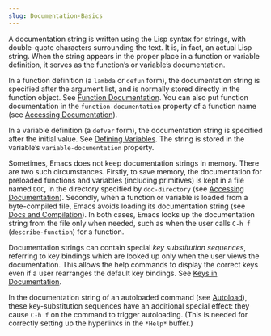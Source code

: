 ```yaml
---
slug: Documentation-Basics
---
```


A documentation string is written using the Lisp syntax for strings, with double-quote characters surrounding the text. It is, in fact, an actual Lisp string. When the string appears in the proper place in a function or variable definition, it serves as the function’s or variable’s documentation.

In a function definition (a `lambda` or `defun` form), the documentation string is specified after the argument list, and is normally stored directly in the function object. See [Function Documentation](/docs/elisp/Function-Documentation). You can also put function documentation in the `function-documentation` property of a function name (see [Accessing Documentation](/docs/elisp/Accessing-Documentation)).

In a variable definition (a `defvar` form), the documentation string is specified after the initial value. See [Defining Variables](/docs/elisp/Defining-Variables). The string is stored in the variable’s `variable-documentation` property.

Sometimes, Emacs does not keep documentation strings in memory. There are two such circumstances. Firstly, to save memory, the documentation for preloaded functions and variables (including primitives) is kept in a file named `DOC`, in the directory specified by `doc-directory` (see [Accessing Documentation](/docs/elisp/Accessing-Documentation)). Secondly, when a function or variable is loaded from a byte-compiled file, Emacs avoids loading its documentation string (see [Docs and Compilation](/docs/elisp/Docs-and-Compilation)). In both cases, Emacs looks up the documentation string from the file only when needed, such as when the user calls `C-h f` (`describe-function`) for a function.

Documentation strings can contain special *key substitution sequences*, referring to key bindings which are looked up only when the user views the documentation. This allows the help commands to display the correct keys even if a user rearranges the default key bindings. See [Keys in Documentation](/docs/elisp/Keys-in-Documentation).

In the documentation string of an autoloaded command (see [Autoload](/docs/elisp/Autoload)), these key-substitution sequences have an additional special effect: they cause `C-h f` on the command to trigger autoloading. (This is needed for correctly setting up the hyperlinks in the `*Help*` buffer.)
